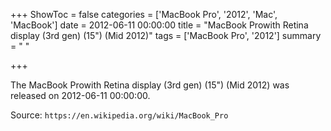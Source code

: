 +++
ShowToc = false
categories = ['MacBook Pro', '2012', 'Mac', 'MacBook']
date = 2012-06-11 00:00:00
title = "MacBook Prowith Retina display (3rd gen) (15\") (Mid 2012)"
tags = ['MacBook Pro', '2012']
summary = " "

+++

The MacBook Prowith Retina display (3rd gen) (15") (Mid 2012) was released on 2012-06-11 00:00:00.

Source: `https://en.wikipedia.org/wiki/MacBook_Pro`
